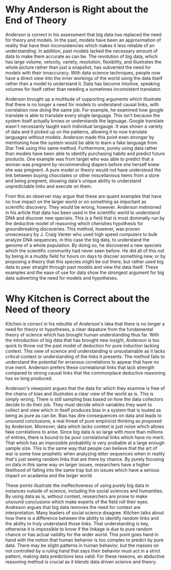 # Why Anderson is Right about the End of Theory

Anderson is correct in his assessment that big data has replaced the need for theory and models. In the past, models have been an approximation of reality that have their inconsistencies which makes it less reliable of an understanding. In addition, past models lacked the necessary amount of data to make them accurate as can be. The revolution of big data, which has large volume, velocity, variety, resolution, flexibility, and illustrates the whole picture rather than just a snapshot, has subverted the need for models with their innaccuracy. With data science techniques, people now have a direct view into the inner workings of the world using the data itself rather than a model to understand it. Data has become intuitive, speaking volumes for itself rather than needing a sometimes inconsistent translator.

Anderson brought up a multitude of supporting arguments which illustrate that there is no longer a need for models to understand causal links, with correlation now doing the same job. For example, he examined how google translate is able to translate every single language. This isn't because the system itself actually knows or understands the lagnuage. Google translate wasn't necessarily taught each individual langauge. It was shown a variety of data and it picked up on the patterns, allowing it to now translate languages without models. Anderson made this point even stronger by mentioning how the system would be able to learn a fake language from Star Trek using this same method. Furthermore, purely using data rather than models have been able to identify purchasing habits and predict future products. One example was from target who was able to predict that a woman was pregnent by recommending diapers before she herself knew she was pregnent. A pure model or theory would not have understood the link between buying chocolates or other miscellanious items from a store and being pregnent, showing data's unique ability to understand unpredictable links and execute on them.

From this an observer may argue that these are quaint examples that have no true impact on the larger world or on something as important as scientific discovery. They would be wrong, however. Anderson metnioned in his article that data has been used in the scientific world to understand DNA and discover new specieis. This is a field that is most dominatly run by the deductive model of reasoning which cherishes hypothesis for groundbreaking discoveries. This method, however, was proven unnecessary by J. Craig Venter who used high speed computers to bulk analyze DNA sequences, in this case the big data, to understand the genome of a whole population. By doing so, he discovered a new specieis which the scientific community had never seen before. He did all of this not by being in a muddy field for hours on days to discoer something new, or by proposing a theory that this species might be out there, but rather used big data to peer straight through past models and  view the data itself. These examples and the ease of use for data show the strongest argument for big data subverting the need for models and hypotheses.

# Why Kitchen is Correct about the Need of theory

Kitchen is correct in his rebuttle of Anderson's idea that there is no longer a need for theory or hypotheses, a clear depature from the fundamental theory of science which has brought human understanding thus far. With the introduction of big data that has brought new insight, Anderson is too quick to throw out the past model of deduction for pure induction lacking context. This view of science and understanding is unsustainable as it lacks critical context or understanding of the links it presents. The method fails to understand the potential for erranous correlations to appear that have no true merit. Anderson prefers these correlational links that lack strength compared to strong causal links that the commonplace deductive reasoning has so long produced.

Anderson's viewpoint argues that the data for which they examine is free of the chains of bias and illustrates a clear view of the world as is. This is simply wrong. There is still sampling bias based on how the data collectors decide to do their job. They must decide which variables they want to collect and view which in itself produces bias in a system that is touted as being as pure as can be. Bias has dire consequences on data and leads to unsound conclusions, a real threat of pure empiricist thinking as proposed by Anderson. Moreover, data which lacks context is just noise which allows fake correlations to arise. Since big data is so large with more than millions of entries, there is bound to be poor correlational links which have no merit. That which has an impossible probability is very probable at a large enough sample size. This is the same way that people can believe that the art of war is some how prophetic when analyzing letter sequences when in reality that's just seeing random links that are there by chance. By purely focusing on data in this same way on larger issues, researchers have a higher likelihood of falling into the same trap but on issues which have a serious impact on acadamia and the larger world. 
 
These points illustrate the ineffectiveness of using purely big data in instances outside of science, including the social sciences and humanities. By using data as is, without context, researchers are prone to make unsound conclusions which make experts of the field roll their eyes. Andreson argues that big data removes the need for context are interpretation. Many leaders of social science disagree. Kitchen talks about how there is a difference between the ability to identify random links and the ability to truly understand those links. That understanding is key, otherwise it is impossible to know if the linkage is due to pure random chance or has actual validity for the wider world. This point goes hand in hand with the notion that human behavior is too complex to predict by pure data. There may be slight patterns in human behavior, but the masses on not controlled by a ruling hand that says their behavior must act in a strict pattern, making data predictions less valid. For these reasons, an abductive reasoning method is crucial as it blends data driven science and theory.

